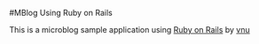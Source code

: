 #MBlog Using Ruby on Rails

This is a microblog sample application using [Ruby on Rails](http://rubyonrails.org) by [vnu](http://www.buffalo.edu/~vinuchar/)